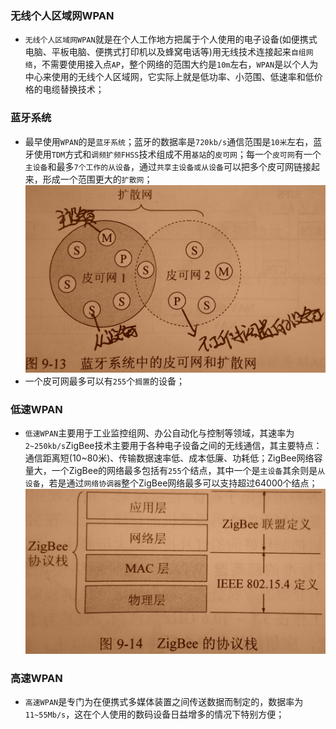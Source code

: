 ### 无线个人区域网WPAN
+ `无线个人区域网WPAN`就是在个人工作地方把属于个人使用的电子设备(如便携式电脑、平板电脑、便携式打印机以及蜂窝电话等)用无线技术连接起来`自组网络`，不需要使用接入点`AP`，整个网络的范围大约是`10m`左右，`WPAN`是以个人为中心来使用的无线个人区域网，它实际上就是低功率、小范围、低速率和低价格的电缆替换技术；
### 蓝牙系统
+ 最早使用`WPAN`的是`蓝牙系统`；蓝牙的数据率是`720kb/s`通信范围是`10米`左右，蓝牙使用`TDM`方式和`调频扩频FHSS`技术组成不用`基站`的`皮可网`；每一个`皮可网`有一个`主设备`和最多`7个工作的从设备`，通过`共享主设备或从设备`可以把多个皮可网链接起来，形成一个范围更大的`扩散网`；
![image](https://github.com/ningbaoqi/ComputerNetWork/blob/master/gif/pic-250.jpg) 
+ 一个皮可网最多可以有`255`个`搁置`的设备；
### 低速WPAN
+ `低速WPAN`主要用于工业监控组网、办公自动化与控制等领域，其速率为`2~250kb/s`ZigBee技术主要用于各种电子设备之间的无线通信，其主要特点：通信距离短(10~80米)、传输数据速率低、成本低廉、功耗低；ZigBee网络容量大，一个ZigBee的网络最多包括有`255`个结点，其中一个是`主设备`其余则是`从设备`，若是通过`网络协调器`整个ZigBee网络最多可以支持超过64000个结点；
![image](https://github.com/ningbaoqi/ComputerNetWork/blob/master/gif/pic-251.jpg) 
### 高速WPAN
+ `高速WPAN`是专门为在便携式多媒体装置之间传送数据而制定的，数据率为`11~55Mb/s`，这在个人使用的数码设备日益增多的情况下特别方便；
